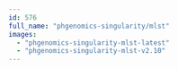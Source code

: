 ```yaml
---
id: 576
full_name: "phgenomics-singularity/mlst"
images: 
  - "phgenomics-singularity-mlst-latest"
  - "phgenomics-singularity-mlst-v2.10"
---
```

